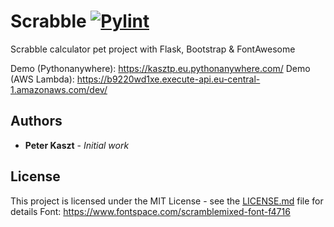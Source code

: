 # Scrabble [![Pylint](https://github.com/kasztp/Scrabble/actions/workflows/pylint.yml/badge.svg)](https://github.com/kasztp/Scrabble/actions/workflows/pylint.yml)

Scrabble calculator pet project with Flask, Bootstrap & FontAwesome

Demo (Pythonanywhere): https://kasztp.eu.pythonanywhere.com/
Demo (AWS Lambda): https://b9220wd1xe.execute-api.eu-central-1.amazonaws.com/dev/

## Authors

* **Peter Kaszt** - *Initial work*

## License

This project is licensed under the MIT License - see the [LICENSE.md](LICENSE.md) file for details
Font: https://www.fontspace.com/scramblemixed-font-f4716
